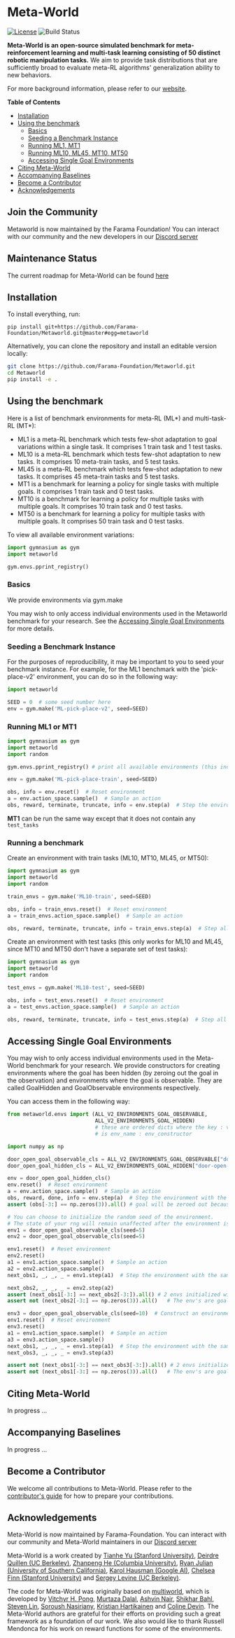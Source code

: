 # Meta-World
[![License](https://img.shields.io/badge/license-MIT-blue.svg)](https://github.com/Farama-Foundation/metaworld/blob/master/LICENSE)
![Build Status](https://github.com/Farama-Foundation/Metaworld/workflows/MetaWorld%20CI/badge.svg)

__Meta-World is an open-source simulated benchmark for meta-reinforcement learning and multi-task learning consisting of 50 distinct robotic manipulation tasks.__ We aim to provide task distributions that are sufficiently broad to evaluate meta-RL algorithms' generalization ability to new behaviors.

For more background information, please refer to our [website](https://metaworld.farama.org/).

__Table of Contents__
- [Installation](#installation)
- [Using the benchmark](#using-the-benchmark)
  * [Basics](#basics)
  * [Seeding a Benchmark Instance](#seeding-a-benchmark-instance)
  * [Running ML1, MT1](#running-ml1-or-mt1)
  * [Running ML10, ML45, MT10, MT50](#running-a-benchmark)
  * [Accessing Single Goal Environments](#accessing-single-goal-environments)
- [Citing Meta-World](#citing-meta-world)
- [Accompanying Baselines](accompanying-baselines)
- [Become a Contributor](#become-a-contributor)
- [Acknowledgements](#acknowledgements)

## Join the Community

Metaworld is now maintained by the Farama Foundation! You can interact with our community and the new developers in our [Discord server](https://discord.gg/PfR7a79FpQ)

## Maintenance Status
The current roadmap for Meta-World can be found [here](https://github.com/Farama-Foundation/Metaworld/issues/409)

## Installation
To install everything, run:

```
pip install git+https://github.com/Farama-Foundation/Metaworld.git@master#egg=metaworld
```

Alternatively, you can clone the repository and install an editable version locally:

```sh
git clone https://github.com/Farama-Foundation/Metaworld.git
cd Metaworld
pip install -e .
```

## Using the benchmark
Here is a list of benchmark environments for meta-RL (ML*) and multi-task-RL (MT*):
* ML1 is a meta-RL benchmark which tests few-shot adaptation to goal variations within a single task. It comprises 1 train task and 1 test tasks. 
* ML10 is a meta-RL benchmark which tests few-shot adaptation to new tasks. It comprises 10 meta-train tasks, and 5 test tasks.
* ML45 is a meta-RL benchmark which tests few-shot adaptation to new tasks. It comprises 45 meta-train tasks and 5 test tasks.
* MT1 is a benchmark for learning a policy for single tasks with multiple goals. It comprises 1 train task and 0 test tasks.
* MT10 is a benchmark for learning a policy for multiple tasks with multiple goals. It comprises 10 train task and 0 test tasks.
* MT50 is a benchmark for learning a policy for multiple tasks with multiple goals. It comprises 50 train task and 0 test tasks.

To view all available environment variations:

```python
import gymnasium as gym
import metaworld

gym.envs.pprint_registry()
```


### Basics
We provide environments via gym.make

You may wish to only access individual environments used in the Metaworld benchmark for your research. See the
[Accessing Single Goal Environments](#accessing-single-goal-environments) for more details.


### Seeding a Benchmark Instance
For the purposes of reproducibility, it may be important to you to seed your benchmark instance.
For example, for the ML1 benchmark with the 'pick-place-v2' environment, you can do so in the following way:
```python
import metaworld

SEED = 0  # some seed number here
env = gym.make('ML-pick-place-v2', seed=SEED)
```

### Running ML1 or MT1
```python
import gymnasium as gym
import metaworld
import random

gym.envs.pprint_registry() # print all available environments (this includes environments in Gymnasium)

env = gym.make('ML-pick-place-train', seed=SEED)

obs, info = env.reset()  # Reset environment
a = env.action_space.sample()  # Sample an action
obs, reward, terminate, truncate, info = env.step(a)  # Step the environment with the sampled random action

```
__MT1__ can be run the same way except that it does not contain any `test_tasks`
### Running a benchmark
Create an environment with train tasks (ML10, MT10, ML45, or MT50):
```python
import gymnasium as gym
import metaworld
import random

train_envs = gym.make('ML10-train', seed=SEED)

obs, info = train_envs.reset()  # Reset environment
a = train_envs.action_space.sample()  # Sample an action

obs, reward, terminate, truncate, info = train_envs.step(a)  # Step all environments with the sampled random actions
```
Create an environment with test tasks (this only works for ML10 and ML45, since MT10 and MT50 don't have a separate set of test tasks):
```python
import gymnasium as gym
import metaworld
import random

test_envs = gym.make('ML10-test', seed=SEED)

obs, info = test_envs.reset()  # Reset environment
a = test_envs.action_space.sample()  # Sample an action

obs, reward, terminate, truncate, info = test_envs.step(a)  # Step all environments with the sampled random actions
```

## Accessing Single Goal Environments
You may wish to only access individual environments used in the Meta-World benchmark for your research.
We provide constructors for creating environments where the goal has been hidden (by zeroing out the goal in
the observation) and environments where the goal is observable. They are called GoalHidden and GoalObservable
environments respectively.

You can access them in the following way:
```python
from metaworld.envs import (ALL_V2_ENVIRONMENTS_GOAL_OBSERVABLE,
                            ALL_V2_ENVIRONMENTS_GOAL_HIDDEN)
                            # these are ordered dicts where the key : value
                            # is env_name : env_constructor

import numpy as np

door_open_goal_observable_cls = ALL_V2_ENVIRONMENTS_GOAL_OBSERVABLE["door-open-v2-goal-observable"]
door_open_goal_hidden_cls = ALL_V2_ENVIRONMENTS_GOAL_HIDDEN["door-open-v2-goal-hidden"]

env = door_open_goal_hidden_cls()
env.reset()  # Reset environment
a = env.action_space.sample()  # Sample an action
obs, reward, done, info = env.step(a)  # Step the environment with the sampled random action
assert (obs[-3:] == np.zeros(3)).all() # goal will be zeroed out because env is HiddenGoal

# You can choose to initialize the random seed of the environment.
# The state of your rng will remain unaffected after the environment is constructed.
env1 = door_open_goal_observable_cls(seed=5)
env2 = door_open_goal_observable_cls(seed=5)

env1.reset()  # Reset environment
env2.reset()
a1 = env1.action_space.sample()  # Sample an action
a2 = env2.action_space.sample()
next_obs1, _, _, _ = env1.step(a1)  # Step the environment with the sampled random action

next_obs2, _, _, _ = env2.step(a2)
assert (next_obs1[-3:] == next_obs2[-3:]).all() # 2 envs initialized with the same seed will have the same goal
assert not (next_obs2[-3:] == np.zeros(3)).all()   # The env's are goal observable, meaning the goal is not zero'd out

env3 = door_open_goal_observable_cls(seed=10)  # Construct an environment with a different seed
env1.reset()  # Reset environment
env3.reset()
a1 = env1.action_space.sample()  # Sample an action
a3 = env3.action_space.sample()
next_obs1, _, _, _ = env1.step(a1)  # Step the environment with the sampled random action
next_obs3, _, _, _ = env3.step(a3)

assert not (next_obs1[-3:] == next_obs3[-3:]).all() # 2 envs initialized with different seeds will have different goals
assert not (next_obs1[-3:] == np.zeros(3)).all()   # The env's are goal observable, meaning the goal is not zero'd out

```

## Citing Meta-World
In progress ... 

## Accompanying Baselines
In progress ... 

## Become a Contributor
We welcome all contributions to Meta-World. Please refer to the [contributor's guide](https://github.com/Farama-Foundation/Metaworld/blob/master/CONTRIBUTING.md) for how to prepare your contributions.

## Acknowledgements
Meta-World is now maintained by Farama-Foundation. You can interact with our community and Meta-World maintainers in our [Discord server](https://discord.gg/PfR7a79FpQ)

Meta-World is a work created by [Tianhe Yu (Stanford University)](https://cs.stanford.edu/~tianheyu/), [Deirdre Quillen (UC Berkeley)](https://scholar.google.com/citations?user=eDQsOFMAAAAJ&hl=en), [Zhanpeng He (Columbia University)](https://zhanpenghe.github.io), [Ryan Julian (University of Southern California)](https://ryanjulian.me), [Karol Hausman (Google AI)](https://karolhausman.github.io),  [Chelsea Finn (Stanford University)](https://ai.stanford.edu/~cbfinn/) and [Sergey Levine (UC Berkeley)](https://people.eecs.berkeley.edu/~svlevine/).

The code for Meta-World was originally based on [multiworld](https://github.com/vitchyr/multiworld), which is developed by [Vitchyr H. Pong](https://people.eecs.berkeley.edu/~vitchyr/), [Murtaza Dalal](https://github.com/mdalal2020), [Ashvin Nair](http://ashvin.me/), [Shikhar Bahl](https://shikharbahl.github.io), [Steven Lin](https://github.com/stevenlin1111), [Soroush Nasiriany](http://snasiriany.me/), [Kristian Hartikainen](https://hartikainen.github.io/) and [Coline Devin](https://github.com/cdevin). The Meta-World authors are grateful for their efforts on providing such a great framework as a foundation of our work. We also would like to thank Russell Mendonca for his work on reward functions for some of the environments.
